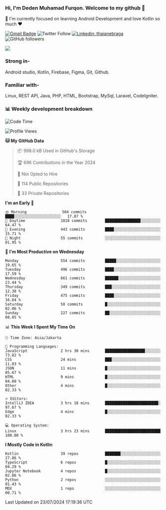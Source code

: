 ### Hi, I'm Deden Muhamad Furqon. Welcome to my github 👋

<!--
**furqoncreative/furqoncreative** is a ✨ _special_ ✨ repository because its `README.md` (this file) appears on your GitHub profile.

Here are some ideas to get you started:

- 🔭 I’m currently working on ...
- 👯 I’m looking to collaborate on ...
- 🤔 I’m looking for help with ...
- 💬 Ask me about ...
- 📫 How to reach me: ...
- 😄 Pronouns: ...
- ⚡ Fun fact: ...
-->

  🌱 I'm currently focused on learning Android Development and love Kotlin so much ❤ 

[![Gmail Badge](https://img.shields.io/badge/-furqoncreative24@gmail.com-c14438?style=flat-square&logo=Gmail&logoColor=white&link=mailto:furqoncreative24@gmail.com)](mailto:furqoncreative24@gmail.com)
![Twitter Follow](https://img.shields.io/twitter/follow/furqoncreative?label=Follow)
[![Linkedin: thaianebraga](https://img.shields.io/badge/-Deden_Muhamad_Furqon-blue?style=flat-square&logo=Linkedin&logoColor=white&link=https://www.linkedin.com/in/anmol-p-singh/)](https://www.linkedin.com/in/furqoncreative/)
![GitHub followers](https://img.shields.io/github/followers/furqoncreative?label=Follow&style=social)

<img src="https://github-readme-stats.sera5-dev.vercel.app/api?username=furqoncreative&hide=stars&show_icons=true&count_private=true&include_all_commits=true&title_color=#008080&icon_color=#008080&hide_border=true" width="">

### Strong in-

Android studio, Kotlin, Firebase, Figma, Git, Github.

### Familiar with-
Linux, REST API, Java, PHP, HTML, Bootstrap, MySql, Laravel, CodeIgniter.

### 📊 Weekly development breakdown

<!--START_SECTION:waka-->
![Code Time](http://img.shields.io/badge/Code%20Time-2%2C550%20hrs%2042%20mins-blue)

![Profile Views](http://img.shields.io/badge/Profile%20Views-0-blue)

**🐱 My GitHub Data** 

> 📦 998.0 kB Used in GitHub's Storage 
 > 
> 🏆 696 Contributions in the Year 2024
 > 
> 🚫 Not Opted to Hire
 > 
> 📜 114 Public Repositories 
 > 
> 🔑 33 Private Repositories 
 > 
**I'm an Early 🐤** 

```text
🌞 Morning                504 commits         ████░░░░░░░░░░░░░░░░░░░░░   17.87 % 
🌆 Daytime                1818 commits        ████████████████░░░░░░░░░   64.47 % 
🌃 Evening                443 commits         ████░░░░░░░░░░░░░░░░░░░░░   15.71 % 
🌙 Night                  55 commits          ░░░░░░░░░░░░░░░░░░░░░░░░░   01.95 % 
```
📅 **I'm Most Productive on Wednesday** 

```text
Monday                   554 commits         █████░░░░░░░░░░░░░░░░░░░░   19.65 % 
Tuesday                  496 commits         ████░░░░░░░░░░░░░░░░░░░░░   17.59 % 
Wednesday                661 commits         ██████░░░░░░░░░░░░░░░░░░░   23.44 % 
Thursday                 349 commits         ███░░░░░░░░░░░░░░░░░░░░░░   12.38 % 
Friday                   475 commits         ████░░░░░░░░░░░░░░░░░░░░░   16.84 % 
Saturday                 58 commits          █░░░░░░░░░░░░░░░░░░░░░░░░   02.06 % 
Sunday                   227 commits         ██░░░░░░░░░░░░░░░░░░░░░░░   08.05 % 
```


📊 **This Week I Spent My Time On** 

```text
🕑︎ Time Zone: Asia/Jakarta

💬 Programming Languages: 
JavaScript               2 hrs 30 mins       ██████████████████░░░░░░░   73.82 % 
CSS                      24 mins             ███░░░░░░░░░░░░░░░░░░░░░░   11.83 % 
JSON                     11 mins             █░░░░░░░░░░░░░░░░░░░░░░░░   05.67 % 
HTML                     9 mins              █░░░░░░░░░░░░░░░░░░░░░░░░   04.80 % 
Other                    4 mins              █░░░░░░░░░░░░░░░░░░░░░░░░   02.33 % 

🔥 Editors: 
IntelliJ IDEA            3 hrs 18 mins       ████████████████████████░   97.67 % 
Edge                     4 mins              █░░░░░░░░░░░░░░░░░░░░░░░░   02.33 % 

💻 Operating System: 
Linux                    3 hrs 23 mins       █████████████████████████   100.00 % 
```

**I Mostly Code in Kotlin** 

```text
Kotlin                   39 repos            ███████░░░░░░░░░░░░░░░░░░   27.86 % 
TypeScript               6 repos             █░░░░░░░░░░░░░░░░░░░░░░░░   04.29 % 
Jupyter Notebook         4 repos             █░░░░░░░░░░░░░░░░░░░░░░░░   02.86 % 
Python                   2 repos             ░░░░░░░░░░░░░░░░░░░░░░░░░   01.43 % 
MDX                      1 repo              ░░░░░░░░░░░░░░░░░░░░░░░░░   00.71 % 
```




 Last Updated on 23/07/2024 17:19:36 UTC
<!--END_SECTION:waka-->
